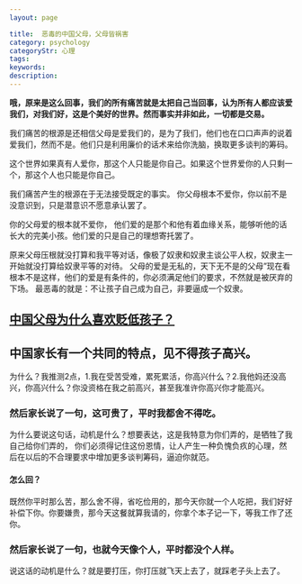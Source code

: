 ```yaml
---
layout: page

title:  恶毒的中国父母，父母皆祸害
category: psychology
categoryStr: 心理
tags:   
keywords:
description:
---
```


**哦，原来是这么回事，我们的所有痛苦就是太把自己当回事，认为所有人都应该爱我们，对我们好，这是个美好的世界。然而事实并非如此，一切都是交易。**

我们痛苦的根源是还相信父母是爱我们的，是为了我们，他们也在口口声声的说着爱我们，然而不是。他们只是利用廉价的话术来给你洗脑，换取更多谈判的筹码。

这个世界如果真有人爱你，那这个人只能是你自己。如果这个世界爱你的人只剩一个，那这个人也只能是你自己。

我们痛苦产生的根源在于无法接受既定的事实。 你父母根本不爱你，你以前不是没意识到，只是潜意识不愿意承认罢了。

你的父母爱的根本就不爱你， 他们爱的是那个和他有着血缘关系，能够听他的话长大的完美小孩。他们爱的只是自己的理想寄托罢了。


原来父母压根就没打算和我平等对话，像极了奴隶和奴隶主谈公平人权，奴隶主一开始就没打算给奴隶平等的对待。
父母的爱是无私的，天下无不是的父母”现在看根本不是这样，他们的爱是有条件的，你必须满足他们的要求，不然就是被厌弃的下场。
最恶毒的就是：不让孩子自己成为自己，非要逼成一个奴隶。
## [中国父母为什么喜欢贬低孩子？](https://www.zhihu.com/question/593415190)
## 中国家长有一个共同的特点，见不得孩子高兴。
为什么？我推测2点，1.我在受苦受难，累死累活，你高兴什么？2.我他妈还没高兴，你高兴什么？你没资格在我之前高兴，甚至我准许你高兴你才能高兴。
### 然后家长说了一句，这可贵了，平时我都舍不得吃。
为什么要说这句话，动机是什么？想要表达，这是我特意为你们弄的，是牺牲了我自己给你们弄的，
你们必须得记住这份恩情，让人产生一种负愧负疚的心理，然后在以后的不合理要求中增加更多谈判筹码，逼迫你就范。
#### 怎么回？
既然你平时那么苦，那么舍不得，省吃俭用的，那今天你就一个人吃把，我们好好补偿下你。你要嫌贵，那今天这餐就算我请的，你拿个本子记一下，等我工作了还你。
### 然后家长说了一句，也就今天像个人，平时都没个人样。
说这话的动机是什么？就是要打压，你打压就飞天上去了，就踩老子头上去了。




